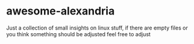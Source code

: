 # awesome-alexandria
Just a collection of small insights on linux stuff, 
if there are empty files or you think something should be adjusted feel free to adjust 

